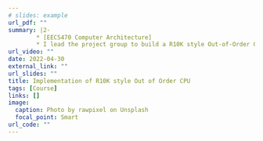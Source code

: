 ```yaml
---
# slides: example
url_pdf: ""
summary: |2-
        * [EECS470 Computer Architecture] 
        * I lead the project group to build a R10K style Out-of-Order CPU using Verilog, with 2-way superscaler, non-blocking cache, branch predictor and early branch resolution"
url_video: ""
date: 2022-04-30
external_link: ""
url_slides: ""
title: Implementation of R10K style Out of Order CPU
tags: [Course]
links: []
image:
  caption: Photo by rawpixel on Unsplash
  focal_point: Smart
url_code: ""
---
```

